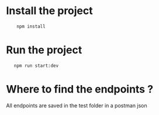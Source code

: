 # Install the project

```bash
    npm install
 ```

 # Run the project

 ```bash
    npm run start:dev
 ```

# Where to find the endpoints ?
 
 All endpoints are saved in the test folder in a postman json
